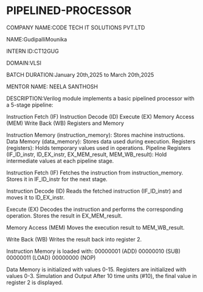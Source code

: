 # PIPELINED-PROCESSOR

COMPANY NAME:CODE TECH IT SOLUTIONS PVT.LTD

NAME:GudipalliMounika

INTERN ID:CT12GUG

DOMAIN:VLSI

BATCH DURATION:January 20th,2025 to March 20th,2025

MENTOR NAME: NEELA SANTHOSH

DESCRIPTION:Verilog module implements a basic pipelined processor with a 5-stage pipeline:

Instruction Fetch (IF)
Instruction Decode (ID)
Execute (EX)
Memory Access (MEM)
Write Back (WB)
Registers and Memory

Instruction Memory (instruction_memory): Stores machine instructions.
Data Memory (data_memory): Stores data used during execution.
Registers (registers): Holds temporary values used in operations.
Pipeline Registers (IF_ID_instr, ID_EX_instr, EX_MEM_result, MEM_WB_result): Hold intermediate values at each pipeline stage.

Instruction Fetch (IF)
Fetches the instruction from instruction_memory.
Stores it in IF_ID_instr for the next stage.

 Instruction Decode (ID)
Reads the fetched instruction (IF_ID_instr) and moves it to ID_EX_instr.

 Execute (EX)
Decodes the instruction and performs the corresponding operation.
Stores the result in EX_MEM_result.

 Memory Access (MEM)
Moves the execution result to MEM_WB_result.

 Write Back (WB)
Writes the result back into register 2.

Instruction Memory is loaded with:
00000001 (ADD)
00000010 (SUB)
00000011 (LOAD)
00000000 (NOP)

Data Memory is initialized with values 0-15.
Registers are initialized with values 0-3.
Simulation and Output
After 10 time units (#10), the final value in register 2 is displayed.

